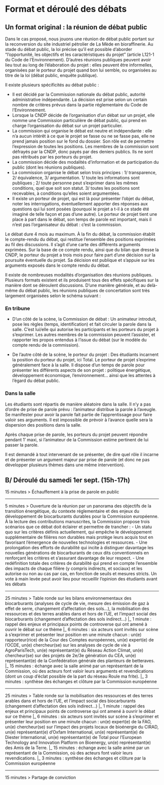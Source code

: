 # Format et déroulé des débats

## Un format original : la réunion de débat public

Dans le cas proposé, nous jouons une réunion de débat public portant sur la reconversion du site industriel pétrolier de La Mède en bioraffinerie. Au stade du débat public, la loi précise qu’il est possible d’aborder “l’opportunité, les objectifs et les caractéristiques du projet” (article L121-1 du Code de l’Environnement). D’autres réunions publiques peuvent avoir lieu tout au long de l’élaboration du projet : elles peuvent être informelles, organisées par le porteur du projet quand bon lui semble, ou organisées au titre de la loi (débat public, enquête publique).

Il existe plusieurs spécificités au débat public :
- Il est décidé par la Commission nationale du débat public, autorité administrative indépendante. La décision est prise selon un certain nombre de critères prévus dans la partie réglementaire du Code de l’Environnement.
- Lorsque la CNDP décide de l’organisation d’un débat sur un projet, elle nomme une Commission particulière de débat public, qui prend en charge l’organisation du débat sur un projet particulier.
- La commission qui organise le débat est neutre et indépendante : elle n’a aucun intérêt à ce que le projet se fasse ou ne se fasse pas, elle ne prend jamais position sur le fond du dossier. Son rôle est de permettre l’expression de toutes les positions. Les membres de la commission sont défrayés par la CNDP, donc payés par des deniers publics. Ils ne sont pas rétribués par les porteurs du projet.
- La commission décide des modalités d’information et de participation du public (dont les réunions publiques).
- La commission organise le débat selon trois principes : 1/ transparence, 2/ équivalence, 3/ argumentation. 1/ toute les informations sont publiques ; 2/ toute personne peut s’exprimer dans les mêmes conditions, quel que soit son statut. 3/ toutes les positions sont recevables, à conditions qu’elles soient argumentées. 
- Il existe un porteur de projet, qui est là pour présenter l’objet du débat, noter les interrogations, éventuellement apporter des réponses aux questions qui lui sont posées (pourquoi le projet a t-il à ce stade été imaginé de telle façon et pas d’une autre). Le porteur de projet tient une place à part dans le débat, son temps de parole est important, mais il n’est pas l’organisateur du débat : c’est la commission.

Le débat dure 4 mois au maximum. À la fin du débat, la commission établit le compte-rendu du débat, qui restitue l’ensemble des positions exprimées au fil des discussions. Il s’agit d’une carte des différents arguments exprimées. Sur la base de ce compte rendu, ainsi que du bilan que dresse la CNDP, le porteur du projet a trois mois pour faire part d’une décision sur la poursuite éventuelle du projet. Sa décision est publique et s’appuie sur les arguments exposés dans le compte rendu du débat. 

Il existe de nombreuses modalités d’organisation des réunions publiques. Plusieurs formats existent et ils produisent tous des effets spécifiques sur la manière dont se déroulent discussions. D’une manière générale, et au delà-même du débat public, les réunions publiques de concertation sont très largement organisées selon le schéma suivant :

### En tribune

- D’un côté de la scène, la Commission de débat : Un animateur introduit, pose les règles (temps, identification) et fait circuler la parole dans la salle. C’est lui/elle qui autorise les participants et les porteurs du projet à s’exprimer. Les autres membres de la commission peuvent l’assister, et rapporter les propos entendus à l’issue du débat (sur le modèle du compte rendu de la commission).

- De l’autre côté de la scène, le porteur du projet : Des étudiants incarnent la position du porteur du projet, ici Total. Le porteur de projet s’exprime généralement face à la salle. Il dispose d’un temps de parole pour présenter les différents aspects de son projet : politique énergétique, développement économique, l’environnement… ainsi que les attentes à l’égard du débat public.

### Dans la salle

Les étudiants sont répartis de manière aléatoire dans la salle. Il n’y a pas d’ordre de prise de parole prévu : l’animateur distribue la parole à l’aveugle. Se manifester pour avoir la parole fait partie de l’apprentissage pour faire valoir ses arguments. Il est impossible de prévoir à l’avance quelle sera la dispersion des positions dans la salle.

Après chaque prise de parole, les porteurs du projet peuvent répondre pendant 1’ maxi, si l’animateur de la Commission estime pertinent de lui passer la parole.

Il est demandé à tout intervenant de se présenter, de dire quel rôle il incarne et de présenter un argument majeur par prise de parole (et donc ne pas développer plusieurs thèmes dans une même intervention).

## B/ Déroulé du samedi 1er sept. (15h-17h)

15 minutes 	> 	Échauffement à la prise de parole en public

--------------
5 minutes 	> 	Ouverture de la réunion par un panorama des objectifs de la transition énergétique, du contexte réglementaire et des enjeux du développement de biocarburants durables pour la Commission européenne.
À la lecture des contributions manuscrites, la Commission propose trois scénarios que ce débat doit éclairer et permettre de trancher :
 	-	Un statu quo sur les critères définis actuellement, qui empêche le développement supplémentaire de filières non durables mais protège leurs acquis tout en favorisant l’émergence de nouvelles technologies et ressources.
	- 	Une prolongation des efforts de durabilité qui incite à distinguer davantage les nouvelles générations de biocarburants de ceux dits conventionnels en renforçant les critères et s’assurant davantage de leur respect.
	-	Une redéfinition totale des critères de durabilité qui prend en compte l’ensemble des impacts de chaque filière (y compris indirects, et sociaux) et les autorise ou non au cas par cas, en fonction de seuils et mesures stricts.
Un vote à main levée peut avoir lieu pour recueillir l’opinion des étudiants avant les débats

--------------
25 minutes 	> 	Table ronde sur les bilans environnementaux des biocarburants (analyses de cycle de vie, mesure des émission de gaz à effet de serre, changement d’affectation des sols…), la mobilisation des ressources et des terres arables dans et hors de l’UE, et l’impact social des biocarburants (changement d’affectation des sols indirect…)
|_  1 minute :  rappel des enjeux et principaux points de controverse qui ont amené à ouvrir le débat sur ce thème
|_ 6 minutes : six acteurs sont invités sur scène à s’exprimer et présenter leur position en une minute chacun : un(e) rapporteur(rice) de la Cour des Comptes européennes, un(e) expert(e) de l’OCDE, un(e) chercheur(se) sur les analyses de cycle de vie à AgroParisTech, un(e) représentant(e) du Réseau Action Climat, un(e) chercheur(se) sur des projets de 2e/3e génération du CEA, un(e) représentant(e) de la Confédération générale des planteurs de betteraves.
|_ 15 minutes : échange avec la salle animé par un représentant de la Commission, où des acteurs font valoir leurs arguments et revendications (dont un coup d’éclat possible de la part du réseau Roule ma frite).
|_ 3 minutes :  synthèse des échanges et clôture par la Commission européenne

--------------
25 minutes 	> 	Table ronde sur la mobilisation des ressources et des terres arables dans et hors de l’UE, et l’impact social des biocarburants (changement d’affectation des sols indirect…)
|_ 1 minute :   rappel des enjeux et principaux points de controverse qui ont amené à ouvrir le débat sur ce thème
|_ 6 minutes : six acteurs sont invités sur scène à s’exprimer et présenter leur position en une minute chacun : un(e) expert(e) de la FAO, un(e) chercheur(se) sur l’impact des projets locaux de bioénergie du CIRAD, un(e) représentant(e) d’Oxfam International, un(e) représentant(e) de Diester International, un(e) représentant(e) de Total pour l’European Technology and Innovation Platform on Bioenergy, un(e) représentant(e) des Amis de la Terre.
|_ 15 minutes : échange avec la salle animé par un représentant de la Commission,  où des acteurs font valoir leurs revendications.
|_ 3 minutes :  synthèse des échanges et clôture par la Commission européenne


--------------
15 minutes 	> 	Partage de conviction
